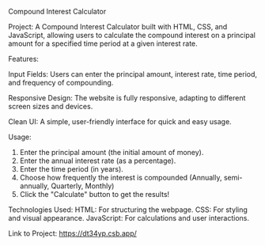 Compound Interest Calculator

Project: A Compound Interest Calculator built with HTML, CSS, and JavaScript, allowing users to calculate the compound interest on a principal amount for a specified time period at a given interest rate.

Features:

Input Fields: Users can enter the principal amount, interest rate, time period, and frequency of compounding.

Responsive Design: The website is fully responsive, adapting to different screen sizes and devices.

Clean UI: A simple, user-friendly interface for quick and easy usage.

Usage:
1. Enter the principal amount (the initial amount of money).
2. Enter the annual interest rate (as a percentage).
3. Enter the time period (in years).
4. Choose how frequently the interest is compounded (Annually, semi-annually, Quarterly, Monthly)
5. Click the "Calculate" button to get the results!

Technologies Used:
HTML: For structuring the webpage.
CSS: For styling and visual appearance.
JavaScript: For calculations and user interactions.

Link to Project: https://dt34yp.csb.app/

